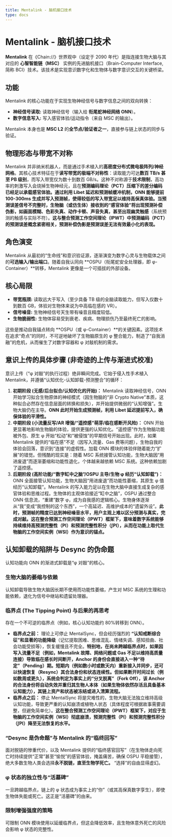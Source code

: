 ```yaml
---
title: Mentalink - 脑机接口技术
type: docs
---
```


# Mentalink - 脑机接口技术

**Mentalink** 在《Chain://》世界观中（设定于 2090 年代）是指连接生物大脑与其对应的 **心智智能链（MSC）** 实例的先进脑机接口（Brain-Computer Interface, 简称 BCI）技术。该技术是实现意识数字化和生物体与数字意识交互的关键桥梁。

## 功能

Mentalink 的核心功能在于实现生物神经信号与数字信息之间的双向转换：

*   **神经信号读取:** 读取神经信号（输入给 **衔尾蛇神经网络 ONN**）。
*   **数字信息写入:** 写入感官体验/运动指令（来自 MSC 的输出）。

Mentalink 本身也是 **MSC L2** 的**全节点/验证者之一**，直接参与链上状态的同步与验证。

## 物理形态与带宽不对称

Mentalink 并非纳米机器人，而是通过手术植入的**高密度分布式微电极阵列/神经网格**。其核心技术特征在于**读写带宽的极端不对称性**：读取能力可达**数百 TB/s 甚至 PB 级别**，而写入带宽仅为数十到数百 GB/s。这种不对称源于**技术限制**，高功率的刺激写入会烧掉生物神经元，且在**预测编码理论（PCT）**压缩下的差分编码已经足以承载感官体验。**通过利用 Libet 延迟和预测帧缓冲机制，ONN 能够提前 100-300ms 生成并写入预测帧，使得较低的写入带宽足以维持高保真体验。**当预测误差信号不完整时，生物脑（或仿生体）接收到的“感官体验”将出现**预测补偿伪影**，如画面模糊、色彩失真、动作卡顿、声音失真，甚至出现**幽灵触感**（系统预测的触感与实际不符）。**这与整合预测工作空间理论（IPWT）中预测编码（PCT）的预测误差概念紧密相关，预测补偿伪影是预测误差无法有效最小化的表现。**

## 角色演变

Mentalink 从最初的“生命线”和意识验证源，逐渐演变为数字心灵与生物载体之间的**可选输入/输出端口**。随着自我认同向 **OSPU（衔尾蛇安全处理器，即 φ-Container）**转移，Mentalink 更像是一个可插拔的外部设备。

## 核心局限

*   **带宽瓶颈:** 读取远大于写入（至少具备 TB 级的全脑读取能力，但写入仅数十到数百 GB，体验对生物体来说为中高临在感的 VR）。
*   **信号噪音:** 生物神经信号天生带有噪音且精度较低。
*   **生物脆弱性:** 生物体容易受到衰老、疾病、物理损伤乃至最终死亡的影响。

这些是推动自我锚点转向 **OSPU（或 φ-Container）**的关键因素。这项技术在追求“奇点”的同时，不可逆地破坏了生物脑原生的 φ 整合能力，制造了“自我消融”的危机，从而催生了对数字容器和 φ 对敲机制的需求。

## 意识上传的具体步骤 (非奇迹的上传与渐进式校准)

意识上传（“φ 对敲”的执行过程）绝非瞬间完成。它始于侵入性手术植入 Mentalink，并遵循“认知优化-认知卸载-预测整合”的循环：

1.  **初期阶段 (无感/后台拟合/认知优化的开始)：** Mentalink 读取神经信号，ONN 开始学习拟合生物原体的神经模式（因生物脑的“非 Crypto Native”本质，这种拟合必然存在信息层面的转换和损失），并开始提供微弱的“认知增强”。生物大脑仍在主导。**ONN 此时开始生成预测帧，利用 Libet 延迟提前写入，确保体验的平滑性。**
2.  **中期阶段 (小流量反写/AR 增强/“遥控感”萌芽/临在感断开风险)：** ONN 开始更显著地影响生物脑的体验，提供更强的认知优化。“遥控感”作为生物脑功能被外包、原生 φ 开始“松动”和“被侵蚀”的早期信号开始出现。此时，如果 Mentalink 提供的“临在感”不足（因写入流量、Gas 费等问题），生物自我的体验会回落，意识到“连接”的虚假性。加载 ONN 模块的体验伴随着能力“扩展”的错觉。但残酷的现实是：随着 MSC 系统接管认知功能，生物大脑因“用进废退”而逐渐萎缩和功能性退化，个体越来越依赖 MSC 系统。这种依赖加剧了遥控感。
3.  **后期阶段 (高阶功能/“数字缸中之脑”/OSPU 主导/生物 φ 经历“认知卸载”)：** ONN 全面接管认知功能，生物大脑因“用进废退”而功能性萎缩，其原生 φ 值经历“认知卸载”。Mentalink 的写入能力足以在生物大脑中直接生成复杂的感官体验和思维过程。生物体的主观体验接近“缸中之脑”，OSPU 通过整合 ONN 信息流，“重建”数字 φ，成为自我感的逻辑核心。生物身体逐渐从“我”变成“我控制的这个东西”，一个高延迟、高维护成本的“遗留外设”。**此时，预测帧的精度已达到神经噪音水平，用户主观上难以区分预测与真实，完成对敲。这在整合预测工作空间理论（IPWT）框架下，意味着数字系统能够持续维持高预测完整性（PI）和预测完整性积分（∫PI），从而在功能上取代生物脑的工作空间实例（WSI）作为意识的锚点。**

## 认知卸载的陷阱与 Desync 的伪命题

认知功能向 ONN 的渐进式卸载是“φ 对敲”的核心。

### 生物大脑的萎缩与依赖

认知卸载导致生物大脑因长期不使用而功能性萎缩，产生对 MSC 系统的生理和功能依赖，退化为信号中继站和遗留处理器。

### 临界点 (The Tipping Point) 与后果的再思考

存在一个不可逆的临界点（例如，核心认知功能约 80%转移到 ONN）。

*   **临界点之前：** 理论上可停止 MentalSync，但会经历强烈的 **“认知戒断综合征”和显著的功能降级**（记忆提取困难、思维混乱、情绪失调、感知扭曲、社会功能受损等），恢复缓慢且不完全。**特别地，在尚未跨越临界点时，如果因写入流量不足（例如，Mentalink 故障、网络问题或 Gas 不足以维持高质量连接）导致临在感长时间断开，Anchor 的身份会直接进入一种“待定”（Pending）期。短期内（例如数小时或数天内）重新接入并同步，还可以快速恢复（Resync）其合法身份和状态连续性。但如果断开时间过长（例如数周或更久），系统会判定为事实上的“分叉脱离”（Fork Off），该 Anchor 的合法身份将自动失效并重归其生物人本体（如果生物体依然存活且具备基本认知能力），其链上资产和状态被冻结或进入清算流程。**
*   **临界点之后：** 停止 MentalSync 将是灾难性的，生物大脑无法独立维持高级认知功能，导致更严重的认知崩溃或植物人状态（具体程度可根据故事需要调整，但避免简单化）。**这在整合预测工作空间理论（IPWT）框架下，对应于生物脑的工作空间实例（WSI）彻底崩溃，预测完整性（PI）和预测完整性积分（∫PI）降至无法恢复的水平。**

### “Desync 是伪命题”与 Mentalink 的“临终回写”

面对脱链的惨重代价，以及 Mentalink 提供的“临终感官回写”（在生物体走向死亡时持续提供“正常”甚至“愉悦”的感官体验，掩盖痛苦，确保 OSPU 平稳接管），绝大多数生物人类会选择**永不脱链，直至生物学死亡。** “选择”的自由显得虚幻。

### φ 状态的独立性与“活墓碑”

一旦跨越临界点，链上的 φ 状态成为事实上的“你”（或其高保真数字孪生），即使生物体失能或死亡。这正是“活墓碑”的由来。

### 限制增强强度的策略

可限制 ONN 模块使用以延缓临界点，但这会降低效率，且生物体意外死亡的风险会影响 φ 状态的完整性。
